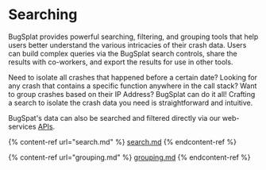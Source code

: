 # Searching

BugSplat provides powerful searching, filtering, and grouping tools that help users better understand the various intricacies of their crash data. Users can build complex queries via the BugSplat search controls, share the results with co-workers, and export the results for use in other tools.

Need to isolate all crashes that happened before a certain date? Looking for any crash that contains a specific function anywhere in the call stack? Want to group crashes based on their IP Address? BugSplat can do it all! Crafting a search to isolate the crash data you need is straightforward and intuitive.

BugSpat's data can also be searched and filtered directly via our web-services [APIs](../web-services/paging-filtering-and-grouping.md).

{% content-ref url="search.md" %}
[search.md](search.md)
{% endcontent-ref %}

{% content-ref url="grouping.md" %}
[grouping.md](grouping.md)
{% endcontent-ref %}
